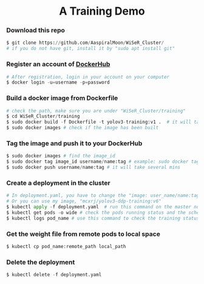 <h1 align="center">A Training Demo</h1>

### Download this repo
```python
$ git clone https://github.com/AaspiralMoon/WiSeR_Cluster/
# if you do not have git, install it by "sudo apt install git"
```

### Register an account of [DockerHub](https://hub.docker.com/)
```python
# After registration, login in your account on your computer
$ docker login -u=username -p=password
```

### Build a docker image from Dockerfile
```python
# check the path, make sure you are under "WiSeR_Cluster/training"
$ cd WiSeR_Cluster/training 
$ sudo docker build -f Dockerfile -t yolov3-training:v1 .  # it will take several mins
$ sudo docker images # check if the image has been built
```

### Tag the image and push it to your DockerHub
```python
$ sudo docker images # find the image_id
$ sudo docker tag image_id username/name:tag # example: sudo docker tag image_id renjie/yolov3-training:v1
$ sudo docker push username/name:tag # it will take several mins
```

### Create a deployment in the cluster
```python
# In deployment.yaml, you have to change the "image: user_name/name:tag" based on your setup.
# Or you can use my image, "mcxrj/yolov3-ddp-training:v6"
$ kubectl apply -f deployment.yaml  # run this command on the master node
$ kubectl get pods -o wide # check the pods running status and the scheduled nodes.
$ kubectl logs pod_name # use this command to check the training status
```

### Get the weight file from remote pods to local space
```python
$ kubectl cp pod_name:remote_path local_path
```

### Delete the deployment
```python
$ kubectl delete -f deployment.yaml
```
